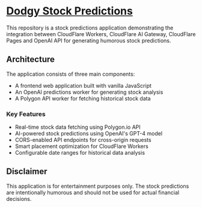 # [Dodgy Stock Predictions](https://dodgy-stock-predictions.pages.dev/)

This repository is a stock predictions application demonstrating the integration between CloudFlare Workers, CloudFlare AI Gateway, CloudFlare Pages and OpenAI API for generating humorous stock predictions.

## Architecture

The application consists of three main components:
- A frontend web application built with vanilla JavaScript
- An OpenAI predictions worker for generating stock analysis
- A Polygon API worker for fetching historical stock data

### Key Features
- Real-time stock data fetching using Polygon.io API
- AI-powered stock predictions using OpenAI's GPT-4 model
- CORS-enabled API endpoints for cross-origin requests
- Smart placement optimization for CloudFlare Workers
- Configurable date ranges for historical data analysis

## Disclaimer

This application is for entertainment purposes only. The stock predictions are intentionally humorous and should not be used for actual financial decisions.
